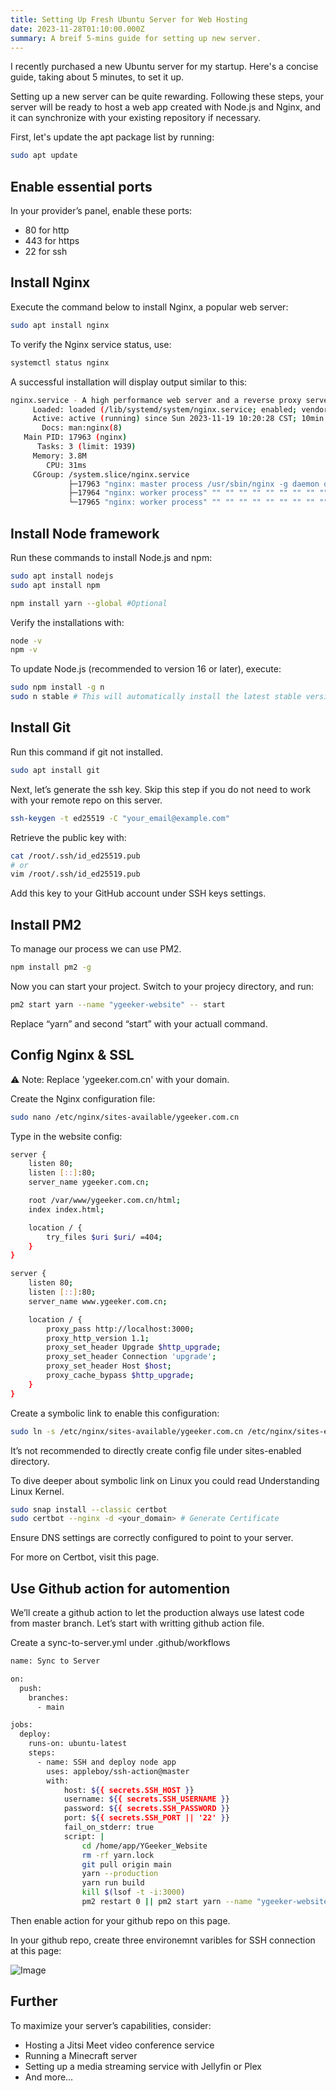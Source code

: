 ```yaml
---
title: Setting Up Fresh Ubuntu Server for Web Hosting
date: 2023-11-28T01:10:00.000Z
summary: A breif 5-mins guide for setting up new server.
---
```





I recently purchased a new Ubuntu server for my startup. Here's a concise guide, taking about 5 minutes, to set it up.

Setting up a new server can be quite rewarding. Following these steps, your server will be ready to host a web app created with Node.js and Nginx, and it can synchronize with your existing repository if necessary.

First, let's update the apt package list by running:

```bash
sudo apt update
```

## Enable essential ports

In your provider’s panel, enable these ports:
- 80 for http
- 443 for https
- 22 for ssh

## Install Nginx

Execute the command below to install Nginx, a popular web server:

```bash
sudo apt install nginx
```

To verify the Nginx service status, use:

```bash
systemctl status nginx
```

A successful installation will display output similar to this:

```bash
nginx.service - A high performance web server and a reverse proxy server
     Loaded: loaded (/lib/systemd/system/nginx.service; enabled; vendor preset: enabled)
     Active: active (running) since Sun 2023-11-19 10:20:28 CST; 10min ago
       Docs: man:nginx(8)
   Main PID: 17963 (nginx)
      Tasks: 3 (limit: 1939)
     Memory: 3.8M
        CPU: 31ms
     CGroup: /system.slice/nginx.service
             ├─17963 "nginx: master process /usr/sbin/nginx -g daemon on; master_process on;"
             ├─17964 "nginx: worker process" "" "" "" "" "" "" "" "" "" "" "" "" "" "" "" "" "" "" "" "" "" "" "" "" "" "" ""
             └─17965 "nginx: worker process" "" "" "" "" "" "" "" "" "" "" "" "" "" "" "" "" "" "" "" "" "" "" "" "" "" "" ""
```

## Install Node framework

Run these commands to install Node.js and npm:

```bash
sudo apt install nodejs
sudo apt install npm

npm install yarn --global #Optional
```

Verify the installations with:

```bash
node -v
npm -v
```

To update Node.js (recommended to version 16 or later), execute:

```bash
sudo npm install -g n
sudo n stable # This will automatically install the latest stable version of node
```

## Install Git

Run this command if git not installed.

```bash
sudo apt install git
```

Next, let’s generate the ssh key. Skip this step if you do not need to work with your remote repo on this server.

```bash
ssh-keygen -t ed25519 -C "your_email@example.com"
```

Retrieve the public key with:

```bash
cat /root/.ssh/id_ed25519.pub
# or
vim /root/.ssh/id_ed25519.pub
```

Add this key to your GitHub account under SSH keys settings.

## Install PM2

To manage our process we can use PM2. 

```bash
npm install pm2 -g
```

Now you can start your project. Switch to your projecy directory, and run:

```bash
pm2 start yarn --name "ygeeker-website" -- start
```

Replace “yarn” and second “start” with your actuall command.

## Config Nginx & SSL

⚠️  Note: Replace 'ygeeker.com.cn' with your domain.

Create the Nginx configuration file:

```bash
sudo nano /etc/nginx/sites-available/ygeeker.com.cn
```

Type in the website config:

```bash
server {
    listen 80;
    listen [::]:80;
    server_name ygeeker.com.cn;

    root /var/www/ygeeker.com.cn/html;
    index index.html;

    location / {
        try_files $uri $uri/ =404;
    }
}

server {
    listen 80;
    listen [::]:80;
    server_name www.ygeeker.com.cn;

    location / {
        proxy_pass http://localhost:3000;
        proxy_http_version 1.1;
        proxy_set_header Upgrade $http_upgrade;
        proxy_set_header Connection 'upgrade';
        proxy_set_header Host $host;
        proxy_cache_bypass $http_upgrade;
    }
}
```

Create a symbolic link to enable this configuration:

```bash
sudo ln -s /etc/nginx/sites-available/ygeeker.com.cn /etc/nginx/sites-enabled/
```

It’s not recommended to directly create config file under sites-enabled directory.

To dive  deeper about symbolic link on Linux you could read Understanding Linux Kernel.

```bash
sudo snap install --classic certbot
sudo certbot --nginx -d <your_domain> # Generate Certificate
```

Ensure DNS settings are correctly configured to point to your server.

For more on Certbot, visit this page.

## Use Github action for automention

We’ll create a github action to let the production always use latest code from master branch. Let’s start with writting github action file.

Create a sync-to-server.yml under .github/workflows

```bash
name: Sync to Server

on:
  push:
    branches:
      - main

jobs:
  deploy:
    runs-on: ubuntu-latest
    steps:
      - name: SSH and deploy node app
        uses: appleboy/ssh-action@master
        with:
            host: ${{ secrets.SSH_HOST }}
            username: ${{ secrets.SSH_USERNAME }}
            password: ${{ secrets.SSH_PASSWORD }}
            port: ${{ secrets.SSH_PORT || '22' }}
            fail_on_stderr: true
            script: |
                cd /home/app/YGeeker_Website
                rm -rf yarn.lock
                git pull origin main
                yarn --production
                yarn run build
                kill $(lsof -t -i:3000)
                pm2 restart 0 || pm2 start yarn --name "ygeeker-website" -- start
```

Then enable action for your github repo on this page. 

In your github repo, create three environemnt varibles for SSH connection at this page:

![Image](/image/post/Screenshot_2023-11-28_at_08.58.02.png)



## Further

To maximize your server’s capabilities, consider:
- Hosting a Jitsi Meet video conference service
- Running a Minecraft server
- Setting up a media streaming service with Jellyfin or Plex
- And more…


